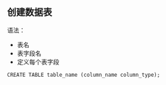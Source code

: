 <!-- order:5 -->
## 创建数据表

语法：

- 表名
- 表字段名
- 定义每个表字段

`CREATE TABLE table_name (column_name column_type);`
